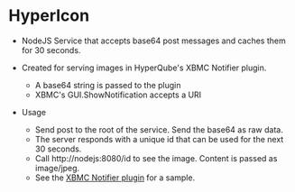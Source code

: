 HyperIcon
====

* NodeJS Service that accepts base64 post messages and caches them for 30 seconds.
* Created for serving images in HyperQube's XBMC Notifier plugin.
	* A base64 string is passed to the plugin
	* XBMC's GUI.ShowNotification accepts a URI
	
* Usage
    * Send post to the root of the service. Send the base64 as raw data.
    * The server responds with a unique id that can be used for the next 30 seconds.
    * Call http://nodejs:8080/id to see the image. Content is passed as image/jpeg.
    * See the [XBMC Notifier plugin](https://github.com/steventhuriot/HyperQube/) for a sample.